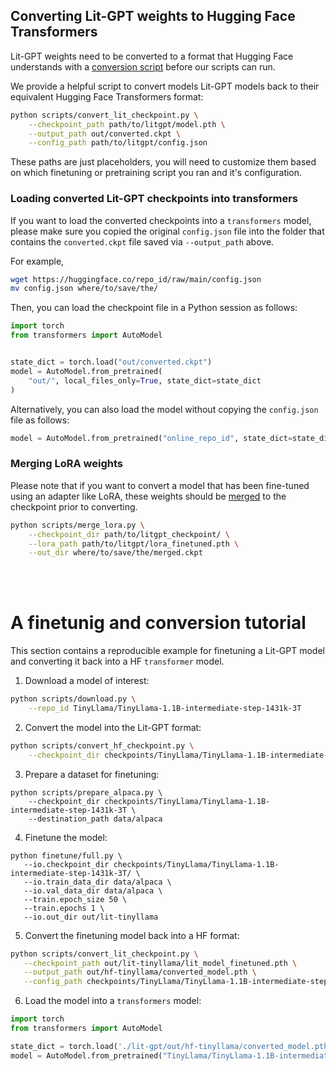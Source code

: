 ## Converting Lit-GPT weights to Hugging Face Transformers

Lit-GPT weights need to be converted to a format that Hugging Face understands with a [conversion script](../scripts/convert_lit_checkpoint.py) before our scripts can run.

We provide a helpful script to convert models Lit-GPT models back to their equivalent Hugging Face Transformers format:

```sh
python scripts/convert_lit_checkpoint.py \
    --checkpoint_path path/to/litgpt/model.pth \
    --output_path out/converted.ckpt \
    --config_path path/to/litgpt/config.json
```

These paths are just placeholders, you will need to customize them based on which finetuning or pretraining script you ran and it's configuration.

### Loading converted Lit-GPT checkpoints into transformers

If you want to load the converted checkpoints into a `transformers` model, please make sure you copied the original `config.json` file into the folder that contains the `converted.ckpt` file saved via `--output_path` above.

For example,

```bash
wget https://huggingface.co/repo_id/raw/main/config.json
mv config.json where/to/save/the/
```

Then, you can load the checkpoint file in a Python session as follows:

```python
import torch
from transformers import AutoModel


state_dict = torch.load("out/converted.ckpt")
model = AutoModel.from_pretrained(
    "out/", local_files_only=True, state_dict=state_dict
)
```

Alternatively, you can also load the model without copying the `config.json` file as follows:

```python
model = AutoModel.from_pretrained("online_repo_id", state_dict=state_dict)
```



### Merging LoRA weights

Please note that if you want to convert a model that has been fine-tuned using an adapter like LoRA, these weights should be [merged](../scripts/merge_lora.py) to the checkpoint prior to converting.

```sh
python scripts/merge_lora.py \
    --checkpoint_dir path/to/litgpt_checkpoint/ \
    --lora_path path/to/litgpt/lora_finetuned.pth \
    --out_dir where/to/save/the/merged.ckpt
```

<br>
<br>

# A finetunig and conversion tutorial

This section contains a reproducible example for finetuning a Lit-GPT model and converting it back into a HF `transformer` model.

1) Download a model of interest:

```bash
python scripts/download.py \
    --repo_id TinyLlama/TinyLlama-1.1B-intermediate-step-1431k-3T
```

2. Convert the model into the Lit-GPT format:

```bash
python scripts/convert_hf_checkpoint.py \
    --checkpoint_dir checkpoints/TinyLlama/TinyLlama-1.1B-intermediate-step-1431k-3T
```

3. Prepare a dataset for finetuning:

```
python scripts/prepare_alpaca.py \
    --checkpoint_dir checkpoints/TinyLlama/TinyLlama-1.1B-intermediate-step-1431k-3T \
    --destination_path data/alpaca
```

4. Finetune the model:

```
python finetune/full.py \
   --io.checkpoint_dir checkpoints/TinyLlama/TinyLlama-1.1B-intermediate-step-1431k-3T/ \
   --io.train_data_dir data/alpaca \
   --io.val_data_dir data/alpaca \
   --train.epoch_size 50 \
   --train.epochs 1 \
   --io.out_dir out/lit-tinyllama
```

5. Convert the finetuning model back into a HF format:

```bash
python scripts/convert_lit_checkpoint.py \
   --checkpoint_path out/lit-tinyllama/lit_model_finetuned.pth \
   --output_path out/hf-tinyllama/converted_model.pth \
   --config_path checkpoints/TinyLlama/TinyLlama-1.1B-intermediate-step-1431k-3T/lit_config.json 
```

6. Load the model into a `transformers` model:

```python
import torch
from transformers import AutoModel

state_dict = torch.load('./lit-gpt/out/hf-tinyllama/converted_model.pth')
model = AutoModel.from_pretrained("TinyLlama/TinyLlama-1.1B-intermediate-step-1431k-3T", state_dict=state_dict)
```

